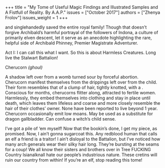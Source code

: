 +++
title = "My Tome of Useful Magic Findings and Illustrated Samples and A Fistfull of Reality. By A.A.P."
issues = ["October 2017"]
authors = ["Zhenya Frolov"]
issues_weight = 1
+++

and singlehandedly saved the entire royal family! Though that doesn’t forgive Archibald’s harmful portrayal of the followers of Indona, a culture of primarily elven descent, let it serve as an anecdote highlighting the rare, helpful side of Archibald Phinney, Premier Magistrate Adventurer.

Act I: I can call this what I want. So this is about Harmless Creatures. Long live the Stalwart Battalion!

Cherucorn *(ghoul)*

A shadow left over from a womb turned sour by forceful abortion. Cherucorn manifest themselves from the drippings left over from the child. Their form resembles that of a clump of hair, tightly knotted, with a . Conscious for months, cherucorns flitter along, attracted to fertile women. Harmlessly, they embed themselves into clothing and stay in place until death, which leaves them lifeless and coarse and more closely resemble the hair of their clothes’ owner. None have been reported to live beyond 1 year. Cherucorn occasionally emit low moans. May be used as a substitute for dragon gallbladder. Can confuse a witch’s child sense.

I’ve got a pile of ‘em myself! Now that the bookin’s done, I get my piece, as promised. Now, I ain’t gonna sugarcoat this. Any redblood human that calls an elf a friend is a traitor! I ain’t disloyal to the Battalion, but I’ve noticed how many arch generals wear their silky hair long. They’re bursting at the seams for a coup! We all know their sisters and brothers over in Tree FUCKING Country Isianalknall hate our people’s industrious nature. These cretins will ruin our country from within! If you’re an elf, stop reading this tome!
